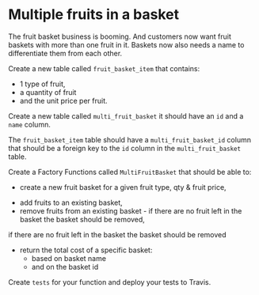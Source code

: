 # Multiple fruits in a basket

The fruit basket business is booming. And customers now want fruit baskets with more than one fruit in it. 
Baskets now also needs a name to differentiate them from each other.

Create a new table called `fruit_basket_item` that contains:

* 1 type of fruit, 
* a quantity of fruit 
* and the unit price per fruit.

Create a new table called `multi_fruit_basket` it should have an `id` and a `name` column.

The `fruit_basket_item` table should have a `multi_fruit_basket_id` column that should be a foreign key to the `id` column in the `multi_fruit_basket` table.

Create a Factory Functions called `MultiFruitBasket` that should be able to:

* create a new fruit basket for a given fruit type, qty & fruit price,
<!-- below update the fruit basket quantity -->
* add fruits to an existing basket,
* remove fruits from an existing basket - if there are no fruit left in the basket the basket should be removed,
<!-- link for info https://dirask.com/posts/MS-SQL-Server-delete-row-where-column-is-null-10reop -->

if there are no fruit left in the basket the basket should be removed
<!-- DELETE FROM [table_name] WHERE [column_name] = NULL; -->


<!-- * for a given `id` return the basket_name & id as well as a list of all the fruits in the basket -->
* return the total cost of a specific basket:
	* based on basket name
	* and on the basket id

Create `tests` for your function and deploy your tests to Travis.


